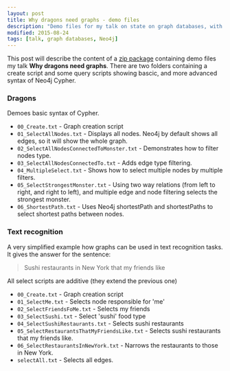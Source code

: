 ```yaml
---
layout: post
title: Why dragons need graphs - demo files
description: "Demo files for my talk on state on graph databases, with demos with Neo4j"
modified: 2015-08-24
tags: [talk, graph databases, Neo4j]
---
```


This post will describe the content of a [zip package](/data/why-dragons-need-graphs.zip) containing demo files my talk **Why dragons need graphs**.
There are two folders containing a create script and some query scripts showing bascic, and more advanced syntax of Neo4j Cypher.

### Dragons
Demoes basic syntax of Cypher.

* `00_Create.txt` - Graph creation script
* `01_SelectAllNodes.txt` - Displays all nodes. Neo4j by default shows all edges, so it will show the whole graph.
* `02_SelectAllNodesConnectedToMonster.txt` - Demonstrates how to filter nodes type.
* `03_SelectAllNodesConnectedTo.txt` - Adds edge type filtering.
* `04_MultipleSelect.txt` - Shows how to select multiple nodes by multiple filters.
* `05_SelectStrongestMonster.txt` - Using two way relations (from left to right, and right to left), and multiple edge and node filtering selects the strongest monster.
* `06_ShortestPath.txt` - Uses Neo4j shortestPath and shortestPaths to select shortest paths between nodes.

### Text recognition
A very simplified example how graphs can be used in text recognition tasks. It gives the answer for the sentence:

> Sushi restaurants in New York that my friends like

All select scripts are additive (they extend the previous one)

* `00_Create.txt` - Graph creation script
* `01_SelectMe.txt` - Selects node responsible for 'me' 
* `02_SelectFriendsFoMe.txt` - Selects my friends
* `03_SelectSushi.txt` - Select 'sushi' food type
* `04_SelectSushiRestaurants.txt` - Selects sushi restaurants
* `05_SelectRestaurantsThatMyFriendsLike.txt` - Selects sushi restaurants that my friends like.
* `06_SelectRestaurantsInNewYork.txt` - Narrows the restaurants to those in New York.
* `selectAll.txt` - Selects all edges.